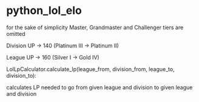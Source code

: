 # python_lol_elo

for the sake of simplicity Master, Grandmaster and Challenger tiers are omitted

Division UP -> 140 (Platinum III -> Platinum II)

League UP -> 160 (Silver I -> Gold IV)

LolLpCalculator.calculate_lp(league_from, division_from, league_to, division_to):

  calculates LP needed to go from given league and division to given league and division
